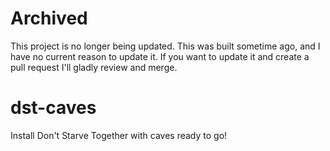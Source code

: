 # Archived

This project is no longer being updated. This was built sometime ago, and I have no current reason to update it. If you want to update it and create a pull request I'll gladly review and merge.

# dst-caves
Install Don't Starve Together with caves ready to go!
